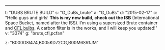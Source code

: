 ---
t: "DUBS BRUTE BUILD"
s: "G_DuBs_brute"
a: "G_DuBs"
d: "2015-02-17"
c: "Hello guys and girls! <strong>This is my new build, check out the ISB</strong> (International Space Bucket, named after the ISS). I'm using a supersized Brute container and <a href='https://amzn.to/3jMfTYw'>CFL bulbs</a>. A carbon filter is in the works, and I will keep you updated!"
v: "3374"
g: "brute,cfl,pcfan"

z: "B000O8I474,B005KD72CG,B00M6SR1JM"
